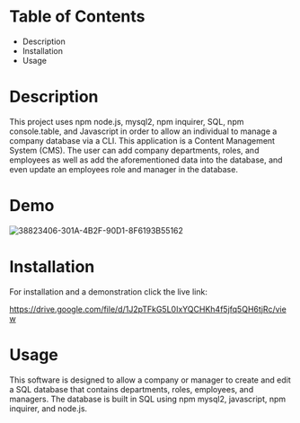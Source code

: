 # Table of Contents

- Description
- Installation
- Usage


# Description
This project uses npm node.js, mysql2, npm inquirer, SQL, npm console.table, and Javascript in order to allow an individual to manage a company database via a CLI. This application is a Content Management System (CMS). The user can add company departments, roles, and employees as well as add the aforementioned data into the database, and even update an employees role and manager in the database.

# Demo

![38823406-301A-4B2F-90D1-8F6193B55162](https://user-images.githubusercontent.com/112981795/234736755-81d4bba2-66af-4857-a245-77f548a6b063.png)

# Installation
For installation and a demonstration click the live link: 

https://drive.google.com/file/d/1J2pTFkG5L0IxYQCHKh4f5jfq5QH6tjRc/view

# Usage

This software is designed to allow a company or manager to create and edit a SQL database that contains departments, roles, employees, and managers. The database is built in SQL using npm mysql2, javascript, npm inquirer, and node.js.


